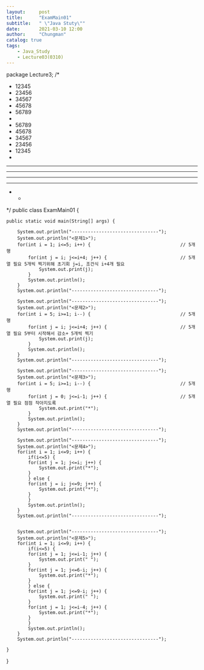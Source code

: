 ```yaml
---
layout:     post
title:      "ExamMain01"
subtitle:   " \"Java Stuty\""
date:       2021-03-10 12:00
author:     "Chungman"
catalog: true
tags:
    - Java_Study
    - Lecture03(0310)
---
```


package Lecture3;
/*
 * 12345
 * 23456
 * 34567
 * 45678
 * 56789
 * 
 * 56789
 * 45678
 * 34567
 * 23456
 * 12345
 * 
 * *****
 * ****
 * ***
 * **
 * *
 */
public class ExamMain01 {

	public static void main(String[] args) {
		
		System.out.println("--------------------------------");
		System.out.println("<문제1>");
		for(int i = 1; i<=5; i++) {									// 5개 행
			for(int j = i; j<=i+4; j++) {							// 5개 열 필요 5개씩 찍기위해 초기회 j=i, 조건식 i+4개 필요
				System.out.print(j);
			}
			System.out.println();
		}
		System.out.println("--------------------------------");
		
		System.out.println("--------------------------------");
		System.out.println("<문제2>");								
		for(int i = 5; i>=1; i--) {									// 5개 행
			for(int j = i; j<=i+4; j++) {							// 5개 열 필요 5부터 시작해서 감소+ 5개씩 찍기
				System.out.print(j);
			}
			System.out.println();
		}
		System.out.println("--------------------------------");
		
		System.out.println("--------------------------------");
		System.out.println("<문제3>");
		for(int i = 5; i>=1; i--) {									// 5개 행
			for(int j = 0; j<=i-1; j++) {							// 5개 열 필요 점점 작아지도록
				System.out.print("*");
			}
			System.out.println();
		}
		System.out.println("--------------------------------");
		
		System.out.println("--------------------------------");
		System.out.println("<문제4>");
		for(int i = 1; i<=9; i++) {
			if(i<=5) {
			for(int j = 1; j<=i; j++) {
				System.out.print("*");
			}
			} else {
			for(int j = i; j<=9; j++) {							
				System.out.print("*");
			}
			}
			System.out.println();
		}
		System.out.println("--------------------------------");
		
		
		System.out.println("--------------------------------");
		System.out.println("<문제5>");
		for(int i = 1; i<=9; i++) {
			if(i<=5) {
			for(int j = 1; j<=i-1; j++) {
				System.out.print(" ");
			}
			for(int j = 1; j<=6-i; j++) {
				System.out.print("*");
			}
			} else {
			for(int j = 1; j<=9-i; j++) {
				System.out.print(" ");
			}
			for(int j = 1; j<=i-4; j++) {
				System.out.print("*");
			}
			}
			System.out.println();
		}
		System.out.println("--------------------------------");
		
	}

}
